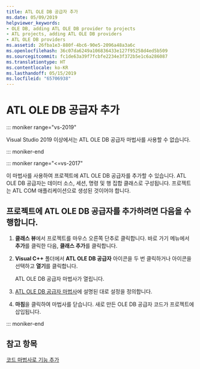 ```yaml
---
title: ATL OLE DB 공급자 추가
ms.date: 05/09/2019
helpviewer_keywords:
- OLE DB, adding ATL OLE DB provider to projects
- ATL projects, adding ATL OLE DB providers
- ATL OLE DB providers
ms.assetid: 26fba1e3-880f-4bc6-90e5-2096a48a3a6c
ms.openlocfilehash: 36c07da6249a106836433e127f95258d4ed5b509
ms.sourcegitcommit: fc1de63a39f7fcbfe2234e3f372b5e1c6a286087
ms.translationtype: HT
ms.contentlocale: ko-KR
ms.lasthandoff: 05/15/2019
ms.locfileid: "65706938"
---
```

# <a name="adding-an-atl-ole-db-provider"></a>ATL OLE DB 공급자 추가

::: moniker range="vs-2019"

Visual Studio 2019 이상에서는 ATL OLE DB 공급자 마법사를 사용할 수 없습니다.

::: moniker-end

::: moniker range="<=vs-2017"

이 마법사를 사용하여 프로젝트에 ATL OLE DB 공급자를 추가할 수 있습니다. ATL OLE DB 공급자는 데이터 소스, 세션, 명령 및 행 집합 클래스로 구성됩니다. 프로젝트는 ATL COM 애플리케이션으로 생성된 것이어야 합니다.

## <a name="to-add-an-atl-ole-db-provider-to-your-project"></a>프로젝트에 ATL OLE DB 공급자를 추가하려면 다음을 수행합니다.

1. **클래스 뷰**에서 프로젝트를 마우스 오른쪽 단추로 클릭합니다. 바로 가기 메뉴에서 **추가**를 클릭한 다음, **클래스 추가**를 클릭합니다.

1. **Visual C++** 폴더에서 **ATL OLE DB 공급자** 아이콘을 두 번 클릭하거나 아이콘을 선택하고 **열기**를 클릭합니다.

   ATL OLE DB 공급자 마법사가 열립니다.

1. [ATL OLE DB 공급자 마법사](../../atl/reference/atl-ole-db-provider-wizard.md)에 설명된 대로 설정을 정의합니다.

1. **마침**을 클릭하여 마법사를 닫습니다. 새로 만든 OLE DB 공급자 코드가 프로젝트에 삽입됩니다.

::: moniker-end

## <a name="see-also"></a>참고 항목

[코드 마법사로 기능 추가](../../ide/adding-functionality-with-code-wizards-cpp.md)
